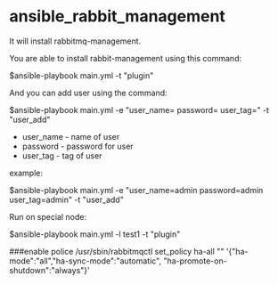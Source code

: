 # ansible_rabbit_management

It will install rabbitmq-management.

You are able to install rabbit-management using this command:

$ansible-playbook main.yml -t "plugin"

And you can add user using the command:

$ansible-playbook main.yml -e "user_name= password= user_tag=" -t "user_add"

 * user_name - name of user
 * password - password for user
 * user_tag - tag of user

example:

$ansible-playbook main.yml -e "user_name=admin password=admin user_tag=admin" -t "user_add"


Run on special node:

$ansible-playbook main.yml -l test1 -t "plugin"


###enable police
/usr/sbin/rabbitmqctl set_policy ha-all "" '{"ha-mode":"all","ha-sync-mode":"automatic", "ha-promote-on-shutdown":"always"}'
